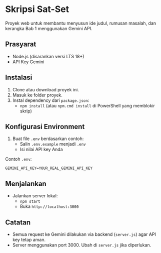 # Skripsi Sat-Set

Proyek web untuk membantu menyusun ide judul, rumusan masalah, dan kerangka Bab 1 menggunakan Gemini API.

## Prasyarat
- Node.js (disarankan versi LTS 18+)
- API Key Gemini

## Instalasi
1. Clone atau download proyek ini.
2. Masuk ke folder proyek.
3. Instal dependency dari `package.json`:
   - `npm install` (atau `npm.cmd install` di PowerShell yang memblokir skrip)

## Konfigurasi Environment
1. Buat file `.env` berdasarkan contoh:
   - Salin `.env.example` menjadi `.env`
   - Isi nilai API key Anda
   
Contoh `.env`:
```
GEMINI_API_KEY=YOUR_REAL_GEMINI_API_KEY
```

## Menjalankan
- Jalankan server lokal:
  - `npm start`
  - Buka `http://localhost:3000`

## Catatan
- Semua request ke Gemini dilakukan via backend (`server.js`) agar API key tetap aman.
- Server menggunakan port 3000. Ubah di `server.js` jika diperlukan.